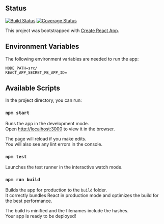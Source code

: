 ## Status
[![Build Status](https://travis-ci.org/next-africa/diaspoship-web.svg)](https://travis-ci.org/next-africa/diaspoship-web) [![Coverage Status](https://coveralls.io/repos/github/next-africa/diaspoship-web/badge.svg?branch=master)](https://coveralls.io/github/next-africa/diaspoship-web?branch=master)


This project was bootstrapped with [Create React App](https://github.com/facebookincubator/create-react-app).

## Environment Variables

The following environment variables are needed to run the app:

```
NODE_PATH=src/
REACT_APP_SECRET_FB_APP_ID=
```

## Available Scripts

In the project directory, you can run:

### `npm start`

Runs the app in the development mode.<br>
Open [http://localhost:3000](http://localhost:3000) to view it in the browser.

The page will reload if you make edits.<br>
You will also see any lint errors in the console.

### `npm test`

Launches the test runner in the interactive watch mode.<br>

### `npm run build`

Builds the app for production to the `build` folder.<br>
It correctly bundles React in production mode and optimizes the build for the best performance.

The build is minified and the filenames include the hashes.<br>
Your app is ready to be deployed!
